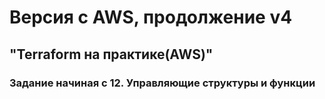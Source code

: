 # Версия с AWS, продолжение v4
## "Terraform на практике(AWS)"
### Задание начиная с 12. Управляющие структуры и функции